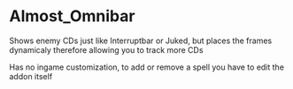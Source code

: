 # Almost_Omnibar
Shows enemy CDs just like Interruptbar or Juked, but places the frames dynamicaly therefore allowing you to track more CDs

Has no ingame customization, to add or remove a spell you have to edit the addon itself
